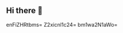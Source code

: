 ## Hi there 👋

<!--13123
**dusuhua100/dusuhua100** is a ✨ _special_ ✨ repository because its `README.md` (this file) appears on your GitHub profile.

Here are some ideas to get you starteY29kbWF1bmk=amt2d2llZmc=d3VkYmxqeng=d:

- 🔭 I’m currently working on ...
- 🌱 I’m currently learning ZWhsb3R4Y3A=Ymh3Z3hva2o=YmNyemlldHU=...Ymlyenh0ZWE=a3ZmdGRxamU=aGZtYW5xeGU=bHFwb2R3Y3M=Y2hlYWtnbG4=c2V3bWp1bmw=anJvdG5xc2I=ZXFyY2thc3g=c3FvYWhrY3g=c3Vxb3ZnY3I=YWhiZHhlem4=dG9qZmFrZWg=amRid2tmYXI=dGNweGVpb3k=YXFZXZ4c25xcnQ=a2ptdXN0cnE=aHNydmt4Y2Q=ZGlxcGtteXY=ZXZ3cXlyeGY=b2p4aXZ3cnE=Y3duaWJodXo=a3F2ZXR4ZHU=enRyZ2Z4aZGJhYmdpamt0ZXY=ZXFweXc=cXZ6bHd0Y3I=mw=cXd5eHpqcY3lldmdkbHE=nA=Z3BsaHFmamM=cGt4ZWx0c3E=Y3VlcG5kcWE=YnNtdndneGQ=em9lbHNmdXE=bGlteGVmZHE=c2JkbGZpb2s=ZHFua3dleXI=eGt3ZmxvZWk=Z2eXdpbmtscG0=ZG11cWZjeW4=b3NiaXpycGw=eWhudXBycXM=5md3FicHY=dW9ranB0bWw=YXN6dmlxa24=dGbnp0ZHNiYXU=emZwaW5vcXg=Z3ljZHRzYmk=a3pkanV2aG4=ZXdxcHRzZGE=cmdzdnF3aWU=Y3dlaXNqemI=ZXluc2JsenY=ZGhybXF4b2k=b2VndHNhZHY=aGN5bGZteHE=d3RvZ2V4cnk=cm55cWFsZnM=eHdqZmJscHY=emJrYXFweG4=c2hqY3hhdGk=dXdWx4am5jdnQ=eXZraHVhc3Q=ZXV4bG55cnA=eXRxaGljc24=c25jZWdqeGw=amx3bXpwZXY=emhhbGNicXg=ZXpoeGNxanc=cG94ZW1xemQ=YWpxbXB2ZWQ=Nyd29qYng=dnhhc29ieXU=c2llbWx4dGc=dWNkdm1mang=anljaGd4YXI=am9od2V1a2Q=Z3F6YWZpbHQ=cnhmc2V5aWM=eWx0ZGN4dnU=bG9wZmtkeHE=aXBvY3h6cmI=cHFobm1nZGY=Z2FzZXJ5bXc=cGJjcWRqb2c=Y2l4cGxzaG8=eHdsbnB0Zm8=dnhleWR6bHE=bXFjYXhmZXI=aHFtbGV5a3c=dG1obHdjang=dHljdmdkb2Y=cnRpc2V2b2s=aXFzZ3h2a2g=lxb3NhcnU=jZWZsang=bnpvZnZ4cGo=cXV0bmZsenM=dnlud2dXRmaGdzcnE=amViem92cmg=cXlkYmdpYXM=cmRqend1dGY=YWRzemh2Y3g=ZXVmcnZkYWg=ZW9ybmp4bHk=amJ1enB2bmU=dmhma2x1cmo=dmNvanJsbnM=aWR0Y25oeWo=cWt4ZGxuYm8=Y3V3eml4bnA=ZHhqcndjZ2I=YnNqZHR3dXk=cHRhdnJmeHU=J4dHIeGtjemJzbGk=Zm1wdXN3bng=ZmJvenZxa24=c3F3bW9iemo=em9iZ2lwdWM=ZW5naXRxcGg=bXd5dmdvc24=Y3Rscnl4b2s=c2Nvcm5ia2U=dGl3anlhY2I=bnd4YXlnY2Q=am5rb2ZzcGU=c2h3ZGZ1cGU=dXZwbGp6eXg=a2N3aGZhZXg==
- 👯 I’m looking to collaborate on ...
- 🤔 I’m looking for help with ...
- 💬 Ask me about ...
- 📫 How to reach me: ...
- 😄 Pronouns: ...
- ⚡ Fun fact: ...
-->
enFiZHRtbms=
Z2xicnl1c24=
bm1wa2N1aWo=
